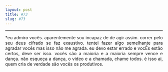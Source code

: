 ```yaml
---
layout: post
title: #73
slug: #73
---
```

---
<p class="description" style="text-align: justify;">
*eu admiro vocês. aparentemente sou incapaz de de agir assim. correr pelo seu deus cifrado se faz exaustivo. tentei fazer  algo semelhante para agradar vocês mas isso não me agrada. eu devo estar errado e vocÊs estão certos, deve ser isso. vocês são a maioria e a maioria sempre vence e dança. não esqueça a dança, o video e a chamada, chame todos. é isso ai, quem cria de verdade são vocês os produtivos. 
